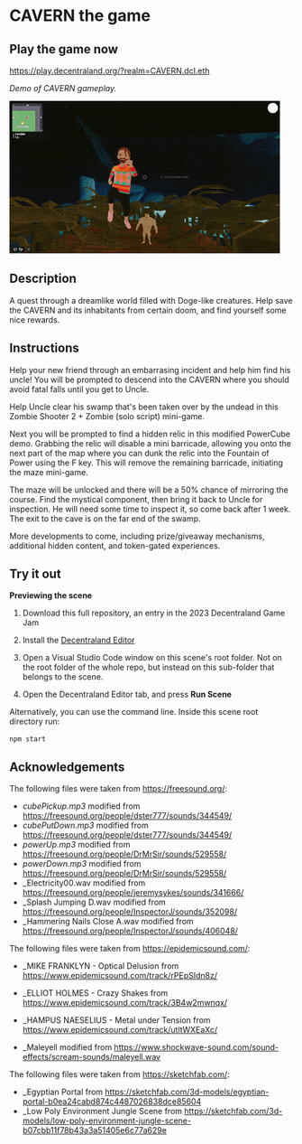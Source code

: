 # CAVERN the game

## Play the game now

https://play.decentraland.org/?realm=CAVERN.dcl.eth

_Demo of CAVERN gameplay._

<img src="/screenshots/cavern-game.gif">

## Description

A quest through a dreamlike world filled with Doge-like creatures. Help save the CAVERN and its inhabitants from certain doom, and find yourself some nice rewards.

## Instructions

Help your new friend through an embarrasing incident and help him find his uncle! You will be prompted to descend into the CAVERN where you should avoid fatal falls until you get to Uncle.

Help Uncle clear his swamp that's been taken over by the undead in this Zombie Shooter 2 + Zombie (solo script) mini-game.

Next you will be prompted to find a hidden relic in this modified PowerCube demo. Grabbing the relic will disable a mini barricade, allowing you onto the next part of the map where you can dunk the relic into the Fountain of Power using the F key. This will remove the remaining barricade, initiating the maze mini-game.

The maze will be unlocked and there will be a 50% chance of mirroring the course. Find the mystical component, then bring it back to Uncle for inspection. He will need some time to inspect it, so come back after 1 week. The exit to the cave is on the far end of the swamp.

More developments to come, including prize/giveaway mechanisms, additional hidden content, and token-gated experiences.

## Try it out

**Previewing the scene**

1. Download this full repository, an entry in the 2023 Decentraland Game Jam

2. Install the [Decentraland Editor](https://docs.decentraland.org/creator/development-guide/sdk7/editor/)

3. Open a Visual Studio Code window on this scene's root folder. Not on the root folder of the whole repo, but instead on this sub-folder that belongs to the scene.

4. Open the Decentraland Editor tab, and press **Run Scene**

Alternatively, you can use the command line. Inside this scene root directory run:

```
npm start
```

## Acknowledgements

The following files were taken from https://freesound.org/:

- _cubePickup.mp3_ modified from https://freesound.org/people/dster777/sounds/344549/
- _cubePutDown.mp3_ modified from https://freesound.org/people/dster777/sounds/344549/
- _powerUp.mp3_ modified from https://freesound.org/people/DrMrSir/sounds/529558/
- _powerDown.mp3_ modified from https://freesound.org/people/DrMrSir/sounds/529558/
- _Electricity00.wav modified from https://freesound.org/people/jeremysykes/sounds/341666/
- _Splash Jumping D.wav modified from https://freesound.org/people/InspectorJ/sounds/352098/
- _Hammering Nails Close A.wav modified from https://freesound.org/people/InspectorJ/sounds/406048/

The following files were taken from https://epidemicsound.com/:
- _MIKE FRANKLYN - Optical Delusion from https://www.epidemicsound.com/track/rPEpSIdn8z/
- _ELLIOT HOLMES - Crazy Shakes from https://www.epidemicsound.com/track/3B4w2mwnqx/
- _HAMPUS NAESELIUS - Metal under Tension from https://www.epidemicsound.com/track/utltWXEaXc/

- _Maleyell modified from https://www.shockwave-sound.com/sound-effects/scream-sounds/maleyell.wav

The following files were taken from https://sketchfab.com/:

- _Egyptian Portal from https://sketchfab.com/3d-models/egyptian-portal-b0ea24cabd874c4487026838dce85604
- _Low Poly Environment Jungle Scene from https://sketchfab.com/3d-models/low-poly-environment-jungle-scene-b07cbb11f78b43a3a51405e6c77a629e


